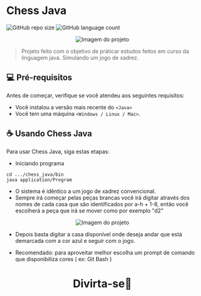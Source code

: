 # Chess Java

<!---Esses são exemplos. Veja https://shields.io para outras pessoas ou para personalizar este conjunto de escudos. Você pode querer incluir dependências, status do projeto e informações de licença aqui--->

![GitHub repo size](https://img.shields.io/github/repo-size/dauid64/chess_java?style=for-the-badge)
![GitHub language count](https://img.shields.io/github/languages/count/dauid64/chess_java?style=for-the-badge)

<p align="center">
  <img src="https://github.com/dauid64/chess_java/assets/94979678/bde06571-089b-4893-892e-8d70fce7b51a" alt="Imagem do projeto">
</p>

> Projeto feito com o objetivo de práticar estudos feitos em curso da linguagem java. Simulando um jogo de xadrez.

## 💻 Pré-requisitos

Antes de começar, verifique se você atendeu aos seguintes requisitos:

* Você instalou a versão mais recente do `<Java>`
* Você tem uma máquina `<Windows / Linux / Mac>`.

## ☕ Usando Chess Java

Para usar Chess Java, siga estas etapas:

* Iniciando programa
```
cd .../chess_java/bin
java application/Program
```

* O sistema é idêntico a um jogo de xadrez convencional.
* Sempre irá começar pelas peças brancas você irá digitar através dos nomes de cada casa que são identificados por a-h + 1-8, então você escolherá a peça que irá se mover como por exemplo "d2"

<p align="center">
  <img src="https://github.com/dauid64/chess_java/assets/94979678/9f5a17ad-8022-4ac8-9569-05bb2be5324f" alt="Imagem do projeto">
</p>

* Depois basta digitar a casa disponível onde deseja andar que está demarcada com a cor azul e seguir com o jogo.

* Recomendado: para aproveitar melhor escolha um prompt de comando que disponibiliza cores ( ex: Git Bash )

<h1 align="center">Divirta-se🥳</h1>
